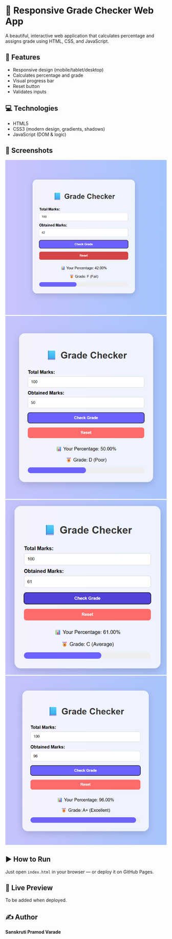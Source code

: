 # 📘 Responsive Grade Checker Web App

A beautiful, interactive web application that calculates percentage and assigns grade using HTML, CSS, and JavaScript.

## 🌟 Features
- Responsive design (mobile/tablet/desktop)
- Calculates percentage and grade
- Visual progress bar
- Reset button
- Validates inputs

## 💻 Technologies
- HTML5
- CSS3 (modern design, gradients, shadows)
- JavaScript (DOM & logic)

## 📸 Screenshots

![Grade Checker - Screenshot 1](assets/ss1.png)
![Grade Checker - Screenshot 2](assets/ss2.png)
![Grade Checker - Screenshot 3](assets/ss3.png)
![Grade Checker - Screenshot 4](assets/ss4.png)

## ▶️ How to Run

Just open `index.html` in your browser — or deploy it on GitHub Pages.

## 🔗 Live Preview 
To be added when deployed.

## ✍️ Author
**Sanskruti Pramod Varade**

